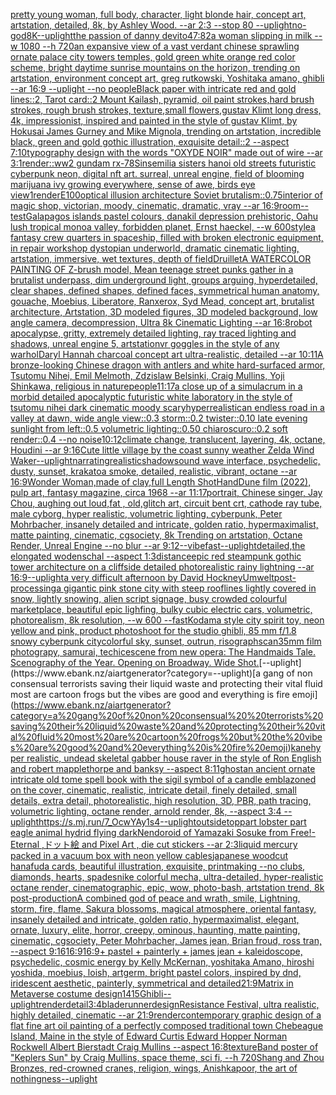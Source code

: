 [pretty young woman, full body, character, light blonde hair, concept art, artstation, detailed, 8k, by Ashley Wood. --ar 2:3 --stop 80 --uplight](https://www.ebank.nz/aiartgenerator?category=pretty%20young%20woman%2C%20full%20body%2C%20character%2C%20light%20blonde%20hair%2C%20concept%20art%2C%20artstation%2C%20detailed%2C%208k%2C%20by%20Ashley%20Wood.%20--ar%202%3A3%20--stop%2080%20--uplight)[no-god](https://www.ebank.nz/aiartgenerator?category=no-god)[8K](https://www.ebank.nz/aiartgenerator?category=8K)[--uplight](https://www.ebank.nz/aiartgenerator?category=--uplight)[the passion of danny devito](https://www.ebank.nz/aiartgenerator?category=the%20passion%20of%20danny%20devito)[47:82](https://www.ebank.nz/aiartgenerator?category=47%3A82)[a woman slipping in milk --w 1080 --h 720](https://www.ebank.nz/aiartgenerator?category=a%20woman%20slipping%20in%20milk%20--w%201080%20--h%20720)[an expansive view of a vast verdant chinese sprawling ornate palace city towers temples,  gold green white orange red color scheme, bright daytime sunrise mountains on the horizon, trending on artstation, environment concept art, greg rutkowski, Yoshitaka amano, ghibli --ar 16:9 --uplight --no people](https://www.ebank.nz/aiartgenerator?category=an%20expansive%20view%20of%20a%20vast%20verdant%20chinese%20sprawling%20ornate%20palace%20city%20towers%20temples%2C%20%20gold%20green%20white%20orange%20red%20color%20scheme%2C%20bright%20daytime%20sunrise%20mountains%20on%20the%20horizon%2C%20trending%20on%20artstation%2C%20environment%20concept%20art%2C%20greg%20rutkowski%2C%20Yoshitaka%20amano%2C%20ghibli%20--ar%2016%3A9%20--uplight%20--no%20people)[Black paper with intricate red and gold lines::2, Tarot card::2 Mount Kailash, pyramid, oil paint strokes,hard brush strokes, rough brush strokes, texture,small flowers,gustav Klimt long dress, 4k, impressionist, inspired and painted in the style of gustav Klimt, by Hokusai James Gurney and Mike Mignola, trending on artstation, incredible black, green and gold gothic illustration, exquisite detail::2 --aspect 7:10](https://www.ebank.nz/aiartgenerator?category=Black%20paper%20with%20intricate%20red%20and%20gold%20lines%3A%3A2%2C%20Tarot%20card%3A%3A2%20Mount%20Kailash%2C%20pyramid%2C%20oil%20paint%20strokes%2Chard%20brush%20strokes%2C%20rough%20brush%20strokes%2C%20texture%2Csmall%20flowers%2Cgustav%20Klimt%20long%20dress%2C%204k%2C%20impressionist%2C%20inspired%20and%20painted%20in%20the%20style%20of%20gustav%20Klimt%2C%20by%20Hokusai%20James%20Gurney%20and%20Mike%20Mignola%2C%20trending%20on%20artstation%2C%20incredible%20black%2C%20green%20and%20gold%20gothic%20illustration%2C%20exquisite%20detail%3A%3A2%20--aspect%207%3A10)[typography design with the words "OXYDE NOIR" made out of wire --ar 3:1](https://www.ebank.nz/aiartgenerator?category=typography%20design%20with%20the%20words%20%22OXYDE%20NOIR%22%20made%20out%20of%20wire%20--ar%203%3A1)[render::](https://www.ebank.nz/aiartgenerator?category=render%3A%3A)[ww2 gundam rx-78](https://www.ebank.nz/aiartgenerator?category=ww2%20gundam%20rx-78)[Sinsemilia sisters hanoi old streets futuristic cyberpunk neon, digital nft art. surreal, unreal engine, field of blooming marijuana ivy growing everywhere, sense of awe, birds eye view](https://www.ebank.nz/aiartgenerator?category=Sinsemilia%20sisters%20hanoi%20old%20streets%20futuristic%20cyberpunk%20neon%2C%20digital%20nft%20art.%20surreal%2C%20unreal%20engine%2C%20field%20of%20blooming%20marijuana%20ivy%20growing%20everywhere%2C%20sense%20of%20awe%2C%20birds%20eye%20view)[1](https://www.ebank.nz/aiartgenerator?category=1)[render](https://www.ebank.nz/aiartgenerator?category=render)[E100](https://www.ebank.nz/aiartgenerator?category=E100)[optical illusion architecture Soviet brutalism](https://www.ebank.nz/aiartgenerator?category=optical%20illusion%20architecture%20Soviet%20brutalism)[::0.75](https://www.ebank.nz/aiartgenerator?category=%3A%3A0.75)[interior of magic shop, victorian, moody, cinematic, dramatic, vray --ar 16:9](https://www.ebank.nz/aiartgenerator?category=interior%20of%20magic%20shop%2C%20victorian%2C%20moody%2C%20cinematic%2C%20dramatic%2C%20vray%20--ar%2016%3A9)[room](https://www.ebank.nz/aiartgenerator?category=room)[--test](https://www.ebank.nz/aiartgenerator?category=--test)[Galapagos islands pastel colours, danakil depression prehistoric, Oahu lush tropical monoa valley, forbidden planet, Ernst haeckel, --w 600](https://www.ebank.nz/aiartgenerator?category=Galapagos%20islands%20pastel%20colours%2C%20danakil%20depression%20prehistoric%2C%20Oahu%20lush%20tropical%20monoa%20valley%2C%20forbidden%20planet%2C%20Ernst%20haeckel%2C%20--w%20600)[style](https://www.ebank.nz/aiartgenerator?category=style)[a fantasy crew quarters in spaceship, filled with broken electronic equipment, in repair workshop dystopian underworld, dramatic cinematic lighting, artstation, immersive, wet textures, depth of field](https://www.ebank.nz/aiartgenerator?category=a%20fantasy%20crew%20quarters%20in%20spaceship%2C%20filled%20with%20broken%20electronic%20equipment%2C%20in%20repair%20workshop%20dystopian%20underworld%2C%20dramatic%20cinematic%20lighting%2C%20artstation%2C%20immersive%2C%20wet%20textures%2C%20depth%20of%20field)[Druillet](https://www.ebank.nz/aiartgenerator?category=Druillet)[A WATERCOLOR PAINTING OF Z-brush model, Mean teenage street punks gather in a brutalist underpass, dim underground light, groups arguing, hyperdetailed, clear shapes, defined shapes, defined faces, symmetrical human anatomy, gouache, Moebius, Liberatore, Ranxerox, Syd Mead, concept art, brutalist architecture, Artstation, 3D modeled figures, 3D modeled background, low angle camera, decompression, Ultra 8k Cinematic Lighting --ar 16:8](https://www.ebank.nz/aiartgenerator?category=A%20WATERCOLOR%20PAINTING%20OF%20Z-brush%20model%2C%20Mean%20teenage%20street%20punks%20gather%20in%20a%20brutalist%20underpass%2C%20dim%20underground%20light%2C%20groups%20arguing%2C%20hyperdetailed%2C%20clear%20shapes%2C%20defined%20shapes%2C%20defined%20faces%2C%20symmetrical%20human%20anatomy%2C%20gouache%2C%20Moebius%2C%20Liberatore%2C%20Ranxerox%2C%20Syd%20Mead%2C%20concept%20art%2C%20brutalist%20architecture%2C%20Artstation%2C%203D%20modeled%20figures%2C%203D%20modeled%20background%2C%20low%20angle%20camera%2C%20decompression%2C%20Ultra%208k%20Cinematic%20Lighting%20--ar%2016%3A8)[robot apocalypse, gritty, extremely detailed lighting, ray traced lighting and shadows, unreal engine 5, artstation](https://www.ebank.nz/aiartgenerator?category=robot%20apocalypse%2C%20gritty%2C%20extremely%20detailed%20lighting%2C%20ray%20traced%20lighting%20and%20shadows%2C%20unreal%20engine%205%2C%20artstation)[vr goggles in the style of any warhol](https://www.ebank.nz/aiartgenerator?category=vr%20goggles%20in%20the%20style%20of%20any%20warhol)[Daryl Hannah charcoal concept art ultra-realistic, detailed --ar 10:11](https://www.ebank.nz/aiartgenerator?category=Daryl%20Hannah%20charcoal%20concept%20art%20ultra-realistic%2C%20detailed%20--ar%2010%3A11)[A bronze-looking Chinese dragon with antlers and white hard-surfaced armor, Tsutomu Nihei, Emil Melmoth, Zdzislaw Belsinki, Craig Mullins, Yoji Shinkawa, religious in nature](https://www.ebank.nz/aiartgenerator?category=A%20bronze-looking%20Chinese%20dragon%20with%20antlers%20and%20white%20hard-surfaced%20armor%2C%20Tsutomu%20Nihei%2C%20Emil%20Melmoth%2C%20Zdzislaw%20Belsinki%2C%20Craig%20Mullins%2C%20Yoji%20Shinkawa%2C%20religious%20in%20nature)[people](https://www.ebank.nz/aiartgenerator?category=people)[11:17](https://www.ebank.nz/aiartgenerator?category=11%3A17)[a close up of a simulacrum in a morbid detailed apocalyptic futuristic white laboratory in the style of tsutomu nihei dark cinematic moody scary](https://www.ebank.nz/aiartgenerator?category=a%20close%20up%20of%20a%20simulacrum%20in%20a%20morbid%20detailed%20apocalyptic%20futuristic%20white%20laboratory%20in%20the%20style%20of%20tsutomu%20nihei%20dark%20cinematic%20moody%20scary)[hyperrealistic](https://www.ebank.nz/aiartgenerator?category=hyperrealistic)[an endless road in a valley at dawn, wide angle view::0.3 storm::0.2 twister::0.10 late evening sunlight from left::0.5 volumetric lighting::0.50 chiaroscuro::0.2 soft render::0.4 --no noise](https://www.ebank.nz/aiartgenerator?category=an%20endless%20road%20in%20a%20valley%20at%20dawn%2C%20wide%20angle%20view%3A%3A0.3%20storm%3A%3A0.2%20twister%3A%3A0.10%20late%20evening%20sunlight%20from%20left%3A%3A0.5%20volumetric%20lighting%3A%3A0.50%20chiaroscuro%3A%3A0.2%20soft%20render%3A%3A0.4%20--no%20noise)[10:12](https://www.ebank.nz/aiartgenerator?category=10%3A12)[climate change, translucent, layering, 4k, octane, Houdini --ar 9:16](https://www.ebank.nz/aiartgenerator?category=climate%20change%2C%20translucent%2C%20layering%2C%204k%2C%20octane%2C%20Houdini%20--ar%209%3A16)[Cute little village by the coast sunny weather Zelda Wind Waker](https://www.ebank.nz/aiartgenerator?category=Cute%20little%20village%20by%20the%20coast%20sunny%20weather%20Zelda%20Wind%20Waker)[--uplight](https://www.ebank.nz/aiartgenerator?category=--uplight)[narrating](https://www.ebank.nz/aiartgenerator?category=narrating)[realistic](https://www.ebank.nz/aiartgenerator?category=realistic)[shadow](https://www.ebank.nz/aiartgenerator?category=shadow)[sound wave interface, psychedelic, dusty, sunset, krakatoa smoke, detailed, realistic, vibrant, octane --ar 16:9](https://www.ebank.nz/aiartgenerator?category=sound%20wave%20interface%2C%20psychedelic%2C%20dusty%2C%20sunset%2C%20krakatoa%20smoke%2C%20detailed%2C%20realistic%2C%20vibrant%2C%20octane%20--ar%2016%3A9)[Wonder Woman,made of clay,full Length Shot](https://www.ebank.nz/aiartgenerator?category=Wonder%20Woman%2Cmade%20of%20clay%2Cfull%20Length%20Shot)[Hand](https://www.ebank.nz/aiartgenerator?category=Hand)[Dune film (2022), pulp art, fantasy magazine, circa 1968 --ar 11:17](https://www.ebank.nz/aiartgenerator?category=Dune%20film%20%282022%29%2C%20pulp%20art%2C%20fantasy%20magazine%2C%20circa%201968%20--ar%2011%3A17)[portrait, Chinese singer, Jay Chou, aughing out loud,fat , old,glitch art, circuit bent crt, cathode ray tube, male cyborg, hyper realistic, volumetric lighting, cyberpunk, Peter Mohrbacher, insanely detailed and intricate, golden ratio, hypermaximalist, matte painting, cinematic, cgsociety, 8k Trending on artstation, Octane Render, Unreal Engine --no blur --ar 9:12](https://www.ebank.nz/aiartgenerator?category=portrait%2C%20Chinese%20singer%2C%20Jay%20Chou%2C%20aughing%20out%20loud%2Cfat%20%2C%20old%2Cglitch%20art%2C%20circuit%20bent%20crt%2C%20cathode%20ray%20tube%2C%20male%20cyborg%2C%20hyper%20realistic%2C%20volumetric%20lighting%2C%20cyberpunk%2C%20Peter%20Mohrbacher%2C%20insanely%20detailed%20and%20intricate%2C%20golden%20ratio%2C%20hypermaximalist%2C%20matte%20painting%2C%20cinematic%2C%20cgsociety%2C%208k%20Trending%20on%20artstation%2C%20Octane%20Render%2C%20Unreal%20Engine%20--no%20blur%20--ar%209%3A12)[--vibefast](https://www.ebank.nz/aiartgenerator?category=--vibefast)[--uplight](https://www.ebank.nz/aiartgenerator?category=--uplight)[detailed,](https://www.ebank.nz/aiartgenerator?category=detailed%2C)[the elongated wodenschal --aspect 1:3](https://www.ebank.nz/aiartgenerator?category=the%20elongated%20wodenschal%20--aspect%201%3A3)[distance](https://www.ebank.nz/aiartgenerator?category=distance)[epic red steampunk gothic tower architecture on a cliffside detailed photorealistic rainy lightning --ar 16:9](https://www.ebank.nz/aiartgenerator?category=epic%20red%20steampunk%20gothic%20tower%20architecture%20on%20a%20cliffside%20detailed%20photorealistic%20rainy%20lightning%20--ar%2016%3A9)[--uplight](https://www.ebank.nz/aiartgenerator?category=--uplight)[a very difficult afternoon by David Hockney](https://www.ebank.nz/aiartgenerator?category=a%20very%20difficult%20afternoon%20by%20David%20Hockney)[Umwelt](https://www.ebank.nz/aiartgenerator?category=Umwelt)[post-processing](https://www.ebank.nz/aiartgenerator?category=post-processing)[a gigantic pink stone city with steep rooflines lightly covered in snow, lightly snowing, alien script signage, busy crowded colourful marketplace, beautiful epic lighfing, bulky cubic electric cars, volumetric, photorealism, 8k resolution, --w 600 --fast](https://www.ebank.nz/aiartgenerator?category=a%20gigantic%20pink%20stone%20city%20with%20steep%20rooflines%20lightly%20covered%20in%20snow%2C%20lightly%20snowing%2C%20alien%20script%20signage%2C%20busy%20crowded%20colourful%20marketplace%2C%20beautiful%20epic%20lighfing%2C%20bulky%20cubic%20electric%20cars%2C%20volumetric%2C%20photorealism%2C%208k%20resolution%2C%20--w%20600%20--fast)[Kodama style city spirit toy, neon yellow and pink, product photoshoot for the studio ghibli, 85 mm f/1.8 snowy cyberpunk city](https://www.ebank.nz/aiartgenerator?category=Kodama%20style%20city%20spirit%20toy%2C%20neon%20yellow%20and%20pink%2C%20product%20photoshoot%20for%20the%20studio%20ghibli%2C%2085%20mm%20f/1.8%20snowy%20cyberpunk%20city)[colorful sky, sunset, outrun, risograph](https://www.ebank.nz/aiartgenerator?category=colorful%20sky%2C%20sunset%2C%20outrun%2C%20risograph)[scan](https://www.ebank.nz/aiartgenerator?category=scan)[35mm film photograpy, samurai,  tech](https://www.ebank.nz/aiartgenerator?category=35mm%20film%20photograpy%2C%20samurai%2C%20%20tech)[ice](https://www.ebank.nz/aiartgenerator?category=ice)[scene from new opera: The Handmaids Tale. Scenography of the Year. Opening on Broadway. Wide Shot.](https://www.ebank.nz/aiartgenerator?category=scene%20from%20new%20opera%3A%20The%20Handmaids%20Tale.%20Scenography%20of%20the%20Year.%20Opening%20on%20Broadway.%20Wide%20Shot.)[--uplight](https://www.ebank.nz/aiartgenerator?category=--uplight)[a gang of non consensual  terrorists saving their liquid waste and protecting their vital fluid most are cartoon frogs but the vibes are good and everything is fire emoji](https://www.ebank.nz/aiartgenerator?category=a%20gang%20of%20non%20consensual%20%20terrorists%20saving%20their%20liquid%20waste%20and%20protecting%20their%20vital%20fluid%20most%20are%20cartoon%20frogs%20but%20the%20vibes%20are%20good%20and%20everything%20is%20fire%20emoji)[kane](https://www.ebank.nz/aiartgenerator?category=kane)[hyper realistic, undead skeletal gabber  house raver in the style of Ron English and robert mapplethorpe and banksy --aspect 8:11](https://www.ebank.nz/aiartgenerator?category=hyper%20realistic%2C%20undead%20skeletal%20gabber%20%20house%20raver%20in%20the%20style%20of%20Ron%20English%20and%20robert%20mapplethorpe%20and%20banksy%20--aspect%208%3A11)[ghost](https://www.ebank.nz/aiartgenerator?category=ghost)[an ancient ornate intricate old tome spell book with the sigil symbol of a candle emblazoned on the cover, cinematic, realistic, intricate detail, finely detailed, small details, extra detail, photorealistic, high resolution, 3D, PBR, path tracing, volumetric lighting, octane render, arnold render, 8k, --aspect 3:4 --uplight](https://www.ebank.nz/aiartgenerator?category=an%20ancient%20ornate%20intricate%20old%20tome%20spell%20book%20with%20the%20sigil%20symbol%20of%20a%20candle%20emblazoned%20on%20the%20cover%2C%20cinematic%2C%20realistic%2C%20intricate%20detail%2C%20finely%20detailed%2C%20small%20details%2C%20extra%20detail%2C%20photorealistic%2C%20high%20resolution%2C%203D%2C%20PBR%2C%20path%20tracing%2C%20volumetric%20lighting%2C%20octane%20render%2C%20arnold%20render%2C%208k%2C%20--aspect%203%3A4%20--uplight)[<https://s.mj.run/7_OcwYAy1s4>](https://www.ebank.nz/aiartgenerator?category=%3Chttps%3A//s.mj.run/7_OcwYAy1s4%3E)[--uplight](https://www.ebank.nz/aiartgenerator?category=--uplight)[outside](https://www.ebank.nz/aiartgenerator?category=outside)[top](https://www.ebank.nz/aiartgenerator?category=top)[part lobster part eagle animal hydrid flying dark](https://www.ebank.nz/aiartgenerator?category=part%20lobster%20part%20eagle%20animal%20hydrid%20flying%20dark)[Nendoroid of Yamazaki Sosuke from Free!-Eternal ,ドット絵 and Pixel Art , die cut stickers --ar 2:3](https://www.ebank.nz/aiartgenerator?category=Nendoroid%20of%20Yamazaki%20Sosuke%20from%20Free%21-Eternal%20%2C%E3%83%89%E3%83%83%E3%83%88%E7%B5%B5%20and%20Pixel%20Art%20%2C%20die%20cut%20stickers%20--ar%202%3A3)[liquid mercury packed in a vacuum box with neon yellow cables](https://www.ebank.nz/aiartgenerator?category=liquid%20mercury%20packed%20in%20a%20vacuum%20box%20with%20neon%20yellow%20cables)[japanese woodcut hanafuda cards, beautiful illustration, exquisite, printmaking --no clubs, diamonds, hearts, spades](https://www.ebank.nz/aiartgenerator?category=japanese%20woodcut%20hanafuda%20cards%2C%20beautiful%20illustration%2C%20exquisite%2C%20printmaking%20--no%20clubs%2C%20diamonds%2C%20hearts%2C%20spades)[nike colorful mecha, ultra-detailed, hyper-realistic octane render, cinematographic, epic, wow, photo-bash, artstation trend, 8k post-production](https://www.ebank.nz/aiartgenerator?category=nike%20colorful%20mecha%2C%20ultra-detailed%2C%20hyper-realistic%20octane%20render%2C%20cinematographic%2C%20epic%2C%20wow%2C%20photo-bash%2C%20artstation%20trend%2C%208k%20post-production)[A combined god of peace and wrath, smile, Lightning, storm, fire, flame, Sakura blossoms, magical atmosphere, oriental fantasy, insanely detailed and intricate, golden ratio, hypermaximalist, elegant, ornate, luxury, elite, horror, creepy, ominous, haunting, matte painting, cinematic, cgsociety, Peter Mohrbacher, James jean, Brian froud, ross tran, --aspect 9:16](https://www.ebank.nz/aiartgenerator?category=A%20combined%20god%20of%20peace%20and%20wrath%2C%20smile%2C%20Lightning%2C%20storm%2C%20fire%2C%20flame%2C%20Sakura%20blossoms%2C%20magical%20atmosphere%2C%20oriental%20fantasy%2C%20insanely%20detailed%20and%20intricate%2C%20golden%20ratio%2C%20hypermaximalist%2C%20elegant%2C%20ornate%2C%20luxury%2C%20elite%2C%20horror%2C%20creepy%2C%20ominous%2C%20haunting%2C%20matte%20painting%2C%20cinematic%2C%20cgsociety%2C%20Peter%20Mohrbacher%2C%20James%20jean%2C%20Brian%20froud%2C%20ross%20tran%2C%20--aspect%209%3A16)[16:9](https://www.ebank.nz/aiartgenerator?category=16%3A9)[16:9](https://www.ebank.nz/aiartgenerator?category=16%3A9)[+ pastel + painterly + james jean + kaleidoscope, psychedelic, cosmic energy by Kelly McKernan, yoshitaka Amano, hiroshi yoshida, moebius, loish, artgerm, bright pastel colors, inspired by dnd, iridescent aesthetic, painterly, symmetrical and detailed](https://www.ebank.nz/aiartgenerator?category=%2B%20pastel%20%2B%20painterly%20%2B%20james%20jean%20%2B%20kaleidoscope%2C%20psychedelic%2C%20cosmic%20energy%20by%20Kelly%20McKernan%2C%20yoshitaka%20Amano%2C%20hiroshi%20yoshida%2C%20moebius%2C%20loish%2C%20artgerm%2C%20bright%20pastel%20colors%2C%20inspired%20by%20dnd%2C%20iridescent%20aesthetic%2C%20painterly%2C%20symmetrical%20and%20detailed)[21:9](https://www.ebank.nz/aiartgenerator?category=21%3A9)[Matrix in Metaverse costume design](https://www.ebank.nz/aiartgenerator?category=Matrix%20in%20Metaverse%20costume%20design)[1415](https://www.ebank.nz/aiartgenerator?category=1415)[Ghibli](https://www.ebank.nz/aiartgenerator?category=Ghibli)[--uplight](https://www.ebank.nz/aiartgenerator?category=--uplight)[render](https://www.ebank.nz/aiartgenerator?category=render)[detail](https://www.ebank.nz/aiartgenerator?category=detail)[3:4](https://www.ebank.nz/aiartgenerator?category=3%3A4)[bladerunner](https://www.ebank.nz/aiartgenerator?category=bladerunner)[design](https://www.ebank.nz/aiartgenerator?category=design)[Resistance Festival, ultra realistic, highly detailed, cinematic --ar 21:9](https://www.ebank.nz/aiartgenerator?category=Resistance%20Festival%2C%20ultra%20realistic%2C%20highly%20detailed%2C%20cinematic%20--ar%2021%3A9)[render](https://www.ebank.nz/aiartgenerator?category=render)[contemporary graphic design of a flat fine art oil painting of a perfectly composed traditional town Chebeague Island, Maine in the style of Edward Curtis Edward Hopper Norman Rockwell Albert Bierstadt Craig Mullins --aspect 16:8](https://www.ebank.nz/aiartgenerator?category=contemporary%20graphic%20design%20of%20a%20flat%20fine%20art%20oil%20painting%20of%20a%20perfectly%20composed%20traditional%20town%20Chebeague%20Island%2C%20Maine%20in%20the%20style%20of%20Edward%20Curtis%20Edward%20Hopper%20Norman%20Rockwell%20Albert%20Bierstadt%20Craig%20Mullins%20--aspect%2016%3A8)[texture](https://www.ebank.nz/aiartgenerator?category=texture)[Band poster of "Keplers Sun" by Craig Mullins, space theme, sci fi, --h 720](https://www.ebank.nz/aiartgenerator?category=Band%20poster%20of%20%22Keplers%20Sun%22%20by%20Craig%20Mullins%2C%20space%20theme%2C%20sci%20fi%2C%20--h%20720)[Shang and Zhou Bronzes, red-crowned cranes, religion, wings, Anishkapoor, the art of nothingness](https://www.ebank.nz/aiartgenerator?category=Shang%20and%20Zhou%20Bronzes%2C%20red-crowned%20cranes%2C%20religion%2C%20wings%2C%20Anishkapoor%2C%20the%20art%20of%20nothingness)[--uplight](https://www.ebank.nz/aiartgenerator?category=--uplight)